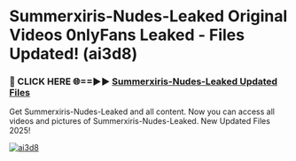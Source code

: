 # Summerxiris-Nudes-Leaked Original Videos 0nlyFans Leaked - Files Updated! (ai3d8)

<h3>🔴 CLICK HERE 🌐==►► <a href="https://tinyurl.com/4mcuefdz" rel="nofollow">Summerxiris-Nudes-Leaked Updated Files</a></h3>

Get Summerxiris-Nudes-Leaked and all content. Now you can access all videos and pictures of Summerxiris-Nudes-Leaked. New Updated Files 2025!

[![ai3d8](https://i.imgur.com/StAQSOY.gif)](https://tinyurl.com/4mcuefdz)
